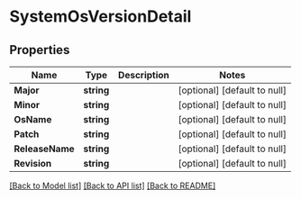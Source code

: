 # SystemOsVersionDetail

## Properties
Name | Type | Description | Notes
------------ | ------------- | ------------- | -------------
**Major** | **string** |  | [optional] [default to null]
**Minor** | **string** |  | [optional] [default to null]
**OsName** | **string** |  | [optional] [default to null]
**Patch** | **string** |  | [optional] [default to null]
**ReleaseName** | **string** |  | [optional] [default to null]
**Revision** | **string** |  | [optional] [default to null]

[[Back to Model list]](../README.md#documentation-for-models) [[Back to API list]](../README.md#documentation-for-api-endpoints) [[Back to README]](../README.md)

